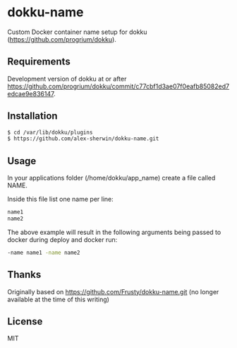 dokku-name
=========

Custom Docker container name setup for dokku (https://github.com/progrium/dokku).

Requirements
------------

Development version of dokku at or after https://github.com/progrium/dokku/commit/c77cbf1d3ae07f0eafb85082ed7edcae9e836147.

Installation
------------

```bash
$ cd /var/lib/dokku/plugins
$ https://github.com/alex-sherwin/dokku-name.git
````

Usage
-----

In your applications folder (/home/dokku/app_name) create a file called NAME.

Inside this file list one name per line:

```bash
name1
name2
```

The above example will result in the following arguments being passed to docker during deploy and docker run:

```bash
-name name1 -name name2
```

Thanks
------

Originally based on https://github.com/Frusty/dokku-name.git (no longer available at the time of this writing)

License
-------

MIT
